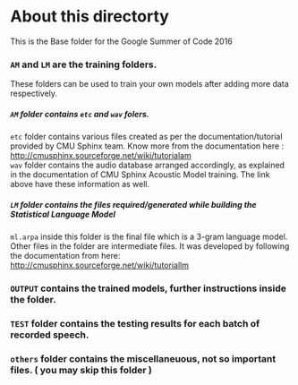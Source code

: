 # About this directorty

This is the Base folder for the Google Summer of Code 2016

### ```AM``` and ```LM``` are the training folders.
  These folders can be used to train your own models after adding more data respectively. 
##### ```AM``` folder contains ```etc``` and ```wav``` folers.<br>
  ```etc``` folder contains various files created as per the documentation/tutorial provided by CMU Sphinx team. Know more from the documentation here : http://cmusphinx.sourceforge.net/wiki/tutorialam <br>
  ```wav``` folder contains the audio database arranged accordingly, as explained in the documentation of CMU Sphinx Acoustic Model training. The link above have these information as well.
##### ```LM``` folder contains the files required/generated while building the Statistical Language Model
  ```ml.arpa``` inside this folder is the final file which is a 3-gram language model. Other files in the folder are intermediate files. It was developed by following the documentation from here: http://cmusphinx.sourceforge.net/wiki/tutoriallm
  
### ```OUTPUT``` contains the trained models, further instructions inside the folder.
### ```TEST``` folder contains the testing results for each batch of recorded speech.
### ```others``` folder contains the miscellaneuous, not so important files. ( you may skip this folder )
